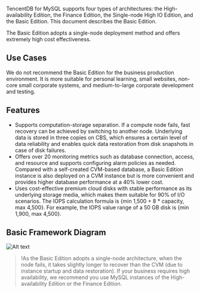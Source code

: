 TencentDB for MySQL supports four types of architectures: the High-availability Edition, the Finance Edition, the Single-node High IO Edition, and the Basic Edition. This document describes the Basic Edition.

The Basic Edition adopts a single-node deployment method and offers extremely high cost effectiveness.

## Use Cases
We do not recommend the Basic Edition for the business production environment. It is more suitable for personal learning, small websites, non-core small corporate systems, and medium-to-large corporate development and testing.

## Features
- Supports computation-storage separation. If a compute node fails, fast recovery can be achieved by switching to another node. Underlying data is stored in three copies on CBS, which ensures a certain level of data reliability and enables quick data restoration from disk snapshots in case of disk failures.
- Offers over 20 monitoring metrics such as database connection, access, and resource and supports configuring alarm policies as needed. Compared with a self-created CVM-based database, a Basic Edition instance is also deployed on a CVM instance but is more convenient and provides higher database performance at a 40% lower cost.
- Uses cost-effective premium cloud disks with stable performance as its underlying storage media, which makes them suitable for 90% of I/O scenarios. The IOPS calculation formula is {min 1,500 + 8 * capacity, max 4,500}. For example, the IOPS value range of a 50 GB disk is {min 1,900, max 4,500}.

## Basic Framework Diagram
![Alt text](https://main.qcloudimg.com/raw/fc709a3c5b65fd750ebb3ccb86ed8408.png)

>!As the Basic Edition adopts a single-node architecture, when the node fails, it takes slightly longer to recover than the CVM (due to instance startup and data restoration). If your business requires high availability, we recommend you use MySQL instances of the High-availability Edition or the Finance Edition.

